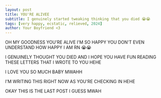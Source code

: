 ```yaml
---
layout: post
title: YOU'RE ALIVEE 
subtitle: I genuinely started tweaking thinking that you died 😭😭
tags: [very happy, ecstatic, relieved, 2024]
author: Your Boyfriend <3
---
```


OH MY GOODNESS YOU'RE ALIVE I'M SO HAPPY YOU DON'T EVEN UNDERSTAND HOW HAPPY I AM RN 😭😭

I GENUINELY THOUGHT YOU DIED AND I HOPE YOU HAVE FUN READING THESE LETTERS THAT I WROTE TO YOU HEHE

I LOVE YOU SO MUCH BABY MWAHH

I'M WRITING THIS RIGHT NOW AS YOU'RE CHECKING IN HEHE

OKAY THIS IS THE LAST POST I GUESS MWAH 